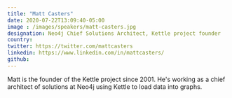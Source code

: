 ```yaml
---
title: "Matt Casters"
date: 2020-07-22T13:09:40-05:00
image : /images/speakers/matt-casters.jpg
designation: Neo4j Chief Solutions Architect, Kettle project founder
country: 
twitter: https://twitter.com/mattcasters
linkedin: https://www.linkedin.com/in/mattcasters/
github: 
---
```


Matt is the founder of the Kettle project since 2001. He's working as a chief architect of solutions at Neo4j using Kettle to load data into graphs.
